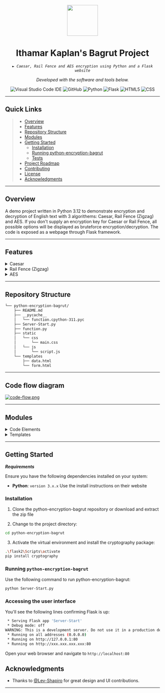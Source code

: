 <p align="center">
  <img src="https://upload.wikimedia.org/wikipedia/he/thumb/1/15/Ministry_of_Education.svg/1200px-Ministry_of_Education.svg.png" width="100" />
</p>
<p align="center">
    <h1 align="center">Ithamar Kaplan's Bagrut Project</h1>
</p>
<p align="center">
    <em><code>► Caesar, Rail Fence and AES encryption using Python and a Flask website</code></em>
</p>
<p>
<p align="center">
		<em>Developed with the software and tools below.</em>
</p>
<p align="center">
	<img src="https://img.shields.io/badge/Visual%20Studio%20Code-007ACC?style=flat&logo=visualstudiocode&logoColor=white" alt="Visual Studio Code IDE">
	<img src="https://img.shields.io/badge/GitHub-100000?style=flat&logo=github&logoColor=white" alt="GitHub">
	<img src="https://img.shields.io/badge/Python-3776AB?style=flat&logo=python&logoColor=white" alt="Python">
	<img src="https://img.shields.io/badge/Flask-000000?style=flat&logo=flask&logoColor=white" alt="Flask">
	<img src="https://img.shields.io/badge/HTML5-E34F26.svg?style=flat&logo=HTML5&logoColor=white" alt="HTML5">
	<img src="https://img.shields.io/badge/CSS-239120?&style=flat&logo=css3&logoColor=white" alt="CSS">
</p>
<hr>

##  Quick Links

> - [ Overview](#-overview)
> - [ Features](#-features)
> - [ Repository Structure](#-repository-structure)
> - [ Modules](#-modules)
> - [ Getting Started](#-getting-started)
>   - [ Installation](#-installation)
>   - [Running python-encryption-bagrut](#-running-python-encryption-bagrut)
>   - [ Tests](#-tests)
> - [ Project Roadmap](#-project-roadmap)
> - [ Contributing](#-contributing)
> - [ License](#-license)
> - [ Acknowledgments](#-acknowledgments)

---

##  Overview

A demo project written in Python 3.12 to demonstrate encryption and decryption of English text with 3 algorithems: Caesar, Rail Fence (Zigzag) and AES. If you don't supply an encryption key for Caesar or Rail Fence, all possible options will be displayed as bruteforce encryption/decryption. The code is exposed as a webpage through Flask framework.

---

##  Features

<details closed><summary>Caesar</summary>
<ul>
  <li>Encryption, supplying an integer numerical key</li>
  <li>Decryption, supplying an integer numerical key</li>
  <li>Encryption/Decryption, without supplying a key - displaying all possible 25 options</li>
</ul>
</details>
<details closed><summary>Rail Fence (Zigzag)</summary>
<ul>
  <li>Encryption, supplying an integer numerical key</li>
  <li>Decryption, supplying an integer numerical key</li>
  <li>Encryption/Decryption, without supplying a key - displaying all possible 25 options</li>
</ul>
</details>
<details closed><summary>AES</summary>
<ul>
  <li>Encryption, using a random key and pre-generated password</li>
  <li>Decryption, extracting the key from the message using the pre-generated password</li>
</ul>
</details>

---

##  Repository Structure

```sh
└── python-encryption-bagrut/
    ├── README.md
    ├── __pycache__
    │   └── function.cpython-311.pyc
    ├── Server-Start.py
    ├── function.py
    ├── static
    │   └── css
    │       └── main.css
    │   └── js
    │       └── script.js
    └── templates
        ├── data.html
        └── form.html
```

---
##  Code flow diagram

[![code-flow.png](https://i.postimg.cc/7ZXXbqKr/code-flow.png)](https://postimg.cc/PCp1RnGS)

---

##  Modules

<details closed><summary>Code Elements</summary>

| File                                                                                                | Summary                         |
| ---                                                                                                 | ---                             |
| [function.py](https://github.com/ithamarkap/python-encryption-bagrut/blob/master/function.py)       | <code>► Main file that holds all the encryption/decryption functions</code> |
| [Server-Start.py](https://github.com/ithamarkap/python-encryption-bagrut/blob/master/Server-Start.py) | <code>► Flask container that handles HTTP requests and distributes them to functions in function.py</code> |

</details>

<details closed><summary>Templates</summary>
| File                                                                                                | Summary                         |
| ---                                                                                                 | ---                             |
| [form.html](https://github.com/ithamarkap/python-encryption-bagrut/blob/master/templates/form.html) | <code>► Input form</code> |
| [data.html](https://github.com/ithamarkap/python-encryption-bagrut/blob/master/templates/data.html) | <code>► Result output</code> |

</details>

---

##  Getting Started

***Requirements***

Ensure you have the following dependencies installed on your system:

* **Python**: `version 3.x.x` Use the install instructions on their website

###  Installation

1. Clone the python-encryption-bagrut repository or download and extract the zip file

2. Change to the project directory:

```sh
cd python-encryption-bagrut
```

3. Activate the virtual environment and install the cryptography package:

```sh
.\flask2\Scripts\activate
pip install cryptography
```

###  Running `python-encryption-bagrut`

Use the following command to run python-encryption-bagrut:

```sh
python Server-Start.py
```

###  Accessing the user interface
You'll see the following lines confirming Flask is up:

```sh
 * Serving Flask app 'Server-Start'
 * Debug mode: off
WARNING: This is a development server. Do not use it in a production deployment. Use a production WSGI server instead.
 * Running on all addresses (0.0.0.0)
 * Running on http://127.0.0.1:80
 * Running on http://xxx.xxx.xxx.xxx:80
```
Open your web browser and navigate to `http://localhost:80`

##  Acknowledgments

- Thanks to [@Lev-Shapiro](https://github.com/Lev-Shapiro) for great design and UI contributions.

---
